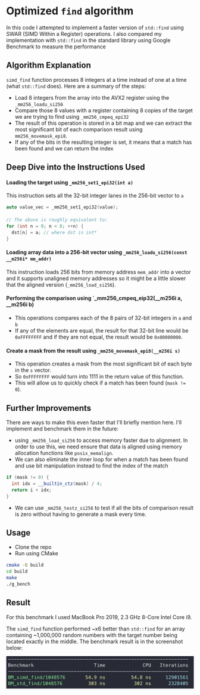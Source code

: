 # Optimized `find` algorithm

In this code I attempted to implement a faster version of `std::find` using SWAR (SIMD Within a Register) operations. I also compared my implementation with `std::find` in the standard library using Google Benchmark to measure the performance

## Algorithm Explanation

`simd_find` function processes 8 integers at a time instead of one at a time (what `std::find` does). Here are a summary of the steps:
- Load 8 integers from the array into the AVX2 register using the `_mm256_loadu_si256`
- Compare those 8 values with a register containing 8 copies of the target we are trying to find using `_mm256_cmpeq_epi32`
- The result of this operation is stored in a bit map and we can extract the most significant bit of each comparison result using `mm256_movemask_epi8`.
- If any of the bits in the resulting integer is set, it means that a match has been found and we can return the index

## Deep Dive into the Instructions Used

#### Loading the target using `_mm256_set1_epi32(int a)`
This instruction sets all the 32-bit integer lanes in the 256-bit vector to `a`
```cpp
auto value_vec = _mm256_set1_epi32(value);

// The above is roughly equivalent to:
for (int n = 0; n < 8; ++n) {
  dst[n] = a; // where dst is int*
}
```
#### Loading array data into a 256-bit vector using `_mm256_loadu_si256(const __m256i* mm_addr)`
This instruction loads 256 bits from memory address `mem_addr` into a vector and it supports unaligned memory addresses so it might be a little slower that the aligned version (`_mm256_load_si256`).

#### Performing the comparison using `_mm256_cmpeq_eip32(__m256i a, __m256i b)
- This operations compares each of the 8 pairs of 32-bit integers in `a` and `b`
- If any of the elements are equal, the result for that 32-bit line would be `0xFFFFFFFF` and if they are not equal, the result would be `0x00000000`.

#### Create a mask from the result using `_mm256_movemask_epi8(__m256i s)`
- This operation creates a mask from the most significant bit of each byte in the `s` vector.
- So `0xFFFFFFFF` would turn into 1111 in the return value of this function.
- This will allow us to quickly check if a match has been found (`mask != 0`).

## Further Improvements

There are ways to make this even faster that I'll briefly mention here. I'll implement and benchmark them in the future:

- using `_mm256_load_si256` to access memory faster due to alignment. In order to use this, we need ensure that data is aligned using memory allocation functions like `posix_memalign`.
- We can also eliminate the inner loop for when a match has been found and use bit manipulation instead to find the index of the match
```cpp
if (mask != 0) {
  int idx = __builtin_ctz(mask) / 4;
  return i + idx;
}
```
- We can use `_mm256_testz_si256` to test if all the bits of comparison result is zero without having to generate a mask every time.

## Usage

- Clone the repo
- Run using CMake
```sh
cmake -B build
cd build
make
./g_bench
```

## Result

For this benchmark I used MacBook Pro 2019, 2.3 GHz 8-Core Intel Core i9.

The `simd_find` function performed ~x6 better than `std::find` for an array containing ~1,000,000 random numbers with the target number being located exactly in the middle. The benchmark result is in the screenshot below:

![Benchmark](https://github.com/RamtinTJB/CPP-DSA/blob/main/Optimization/better_find/benchmark.jpg)
